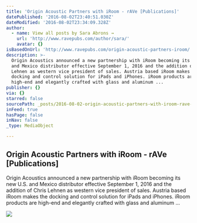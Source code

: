 ```yaml
---
title: 'Origin Acoustic Partners with iRoom - rAVe [Publications]'
datePublished: '2016-08-02T23:40:51.030Z'
dateModified: '2016-08-02T23:34:09.328Z'
author:
  - name: View all posts by Sara Abrons →
    url: 'http://www.ravepubs.com/author/sara/'
    avatar: {}
isBasedOnUrl: 'http://www.ravepubs.com/origin-acoustic-partners-iroom/'
description: >-
  Origin Acoustics announced a new partnership with iRoom becoming its new U.S.
  and Mexico distributor effective September 1, 2016 and the addition of Chris
  Lehnen as western vice president of sales. Austria based iRoom makes the
  docking and control solution for iPads and iPhones. iRoom products are
  high-end and elegantly crafted with glass and aluminum ...
publisher: {}
via: {}
starred: false
sourcePath: _posts/2016-08-02-origin-acoustic-partners-with-iroom-rave-publications.md
inFeed: true
hasPage: false
inNav: false
_type: MediaObject

---
```

<article style=""><h1>Origin Acoustic Partners with iRoom - rAVe [Publications]</h1><p>Origin Acoustics announced a new partnership with iRoom becoming its new U.S. and Mexico distributor effective September 1, 2016 and the addition of Chris Lehnen as western vice president of sales. Austria based iRoom makes the docking and control solution for iPads and iPhones. iRoom products are high-end and elegantly crafted with glass and aluminum ...</p><img src="http://www.ravepubs.com/wp-content/uploads/2016/08/origin-acoustics-0816.jpg" /></article>